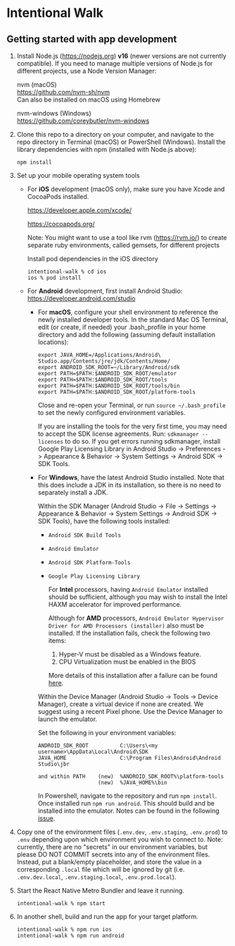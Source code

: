 # Intentional Walk

## Getting started with app development

1. Install Node.js (https://nodejs.org) **v16** (newer versions are not currently compatible). If you need to manage multiple versions of Node.js for different projects, use a Node Version Manager:

   nvm (macOS)  
   https://github.com/nvm-sh/nvm  
   Can also be installed on macOS using Homebrew
   
   nvm-windows (Windows)  
   https://github.com/coreybutler/nvm-windows

2. Clone this repo to a directory on your computer, and navigate to the repo directory in Terminal (macOS) or PowerShell (Windows). Install the library dependencies with npm (installed with Node.js above):
   
   ```
   npm install
   ```

3. Set up your mobile operating system tools

   - For **iOS** development (macOS only), make sure you have Xcode and CocoaPods installed.

      https://developer.apple.com/xcode/

      https://cocoapods.org/

      Note: You might want to use a tool like rvm (https://rvm.io/) to
      create separate ruby environments, called gemsets, for different projects

      Install pod dependencies in the iOS directory
      ```
      intentional-walk % cd ios
      ios % pod install
      ```

   - For **Android** development, first install Android Studio: https://developer.android.com/studio

      - For **macOS**, configure your shell environment to reference the newly installed
         developer tools. In the standard Mac OS Terminal, edit (or create, if needed)
         your .bash_profile in your home directory and add the following (assuming
         default installation locations):

         ```
         export JAVA_HOME=/Applications/Android\ Studio.app/Contents/jre/jdk/Contents/Home/
         export ANDROID_SDK_ROOT=~/Library/Android/sdk
         export PATH=$PATH:$ANDROID_SDK_ROOT/emulator
         export PATH=$PATH:$ANDROID_SDK_ROOT/tools
         export PATH=$PATH:$ANDROID_SDK_ROOT/tools/bin
         export PATH=$PATH:$ANDROID_SDK_ROOT/platform-tools
         ```

         Close and re-open your Terminal, or run ```source ~/.bash_profile``` to
         set the newly configured environment variables.

         If you are installing the tools for the very first time, you may need to
         accept the SDK license agreements. Run: ```sdkmanager --licenses```
         to do so. If you get errors running sdkmanager, install Google Play Licensing Library
         in Android Studio -> Preferences -> Appearance & Behavior -> System Settings -> Android SDK
         -> SDK Tools.

      - For **Windows**, have the latest Android Studio installed. Note that this does include a JDK in its 
         installation, so there is no need to separately install a JDK.
         
         Within the SDK Manager (Android Studio -> File -> Settings -> Appearance & Behavior -> 
         System Settings -> Android SDK -> SDK Tools), have the following tools installed: 
         - `Android SDK Build Tools `
         - `Android Emulator `
         - `Android SDK Platform-Tools `
         - `Google Play Licensing Library `

            For **Intel** processors, having `Android Emulator` installed should be sufficient, although you may wish to
            install the Intel HAXM accelerator for improved performance.
            
            Although for **AMD** processors, `Android Emulator Hypervisor Driver for AMD Processors (installer)` also 
            must be installed. If the installation fails, check the following two items:
            1. Hyper-V must be disabled as a Windows feature.
            2. CPU Virtualization must be enabled in the BIOS
            
            More details of this installation after a failure can be found [here](https://github.com/google/android-emulator-hypervisor-driver-for-amd-processors/issues/10).

         Within the Device Manager (Android Studio -> Tools -> Device Manager), create a virtual device if none are created.
         We suggest using a recent Pixel phone. Use the Device Manager to launch the emulator.

         Set the following in your environment variables:

         ```
         ANDROID_SDK_ROOT          C:\Users\<my username>\AppData\Local\Android\SDK
         JAVA_HOME                 C:\Program Files\Android\Android Studio\jbr

         and within PATH    (new)  %ANDROID_SDK_ROOT%\platform-tools
                            (new)  %JAVA_HOME%\bin
         ```

         In Powershell, navigate to the repository and run `npm install`. Once installed run `npm run android`.
         This should build and be installed into the emulator. Notes can be found in the following 
         [issue](https://github.com/sfbrigade/intentional-walk/issues/204).

4. Copy one of the environment files (`.env.dev`, `.env.staging`, `.env.prod`) to `.env` depending upon
   which environment you wish to connect to. Note: currently, there are no "secrets" in our environment
   variables, but please DO NOT COMMIT secrets into any of the environment files. Instead, put a
   blank/empty placeholder, and store the value in a corresponding `.local` file which will be ignored
   by git (i.e. `.env.dev.local`, `.env.staging.local`, `.env.prod.local`).

5. Start the React Native Metro Bundler and leave it running.
   ```
   intentional-walk % npm start
   ```

6. In another shell, build and run the app for your target platform.
   ```
   intentional-walk % npm run ios
   intentional-walk % npm run android
   ```

